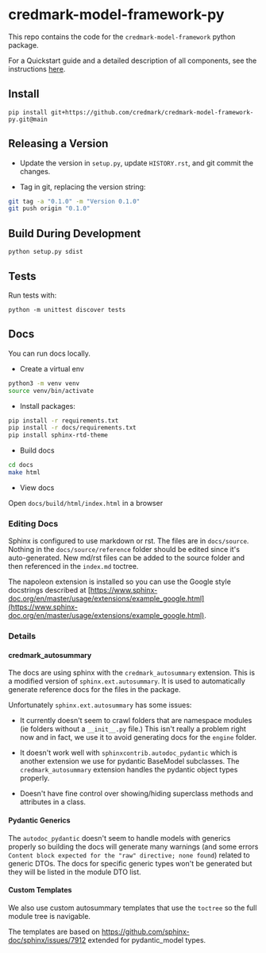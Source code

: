 # credmark-model-framework-py

This repo contains the code for the `credmark-model-framework` python package.

For a Quickstart guide and a detailed description of all components, see the instructions [here](https://github.com/credmark/credmark-models-py/blob/main/README.md).

## Install

```
pip install git+https://github.com/credmark/credmark-model-framework-py.git@main
```

## Releasing a Version

- Update the version in `setup.py`, update `HISTORY.rst`, and git commit the changes.

- Tag in git, replacing the version string:

```bash
git tag -a "0.1.0" -m "Version 0.1.0"
git push origin "0.1.0"
```

## Build During Development

```
python setup.py sdist
```

## Tests

Run tests with:

```
python -m unittest discover tests
```

## Docs

You can run docs locally.

- Create a virtual env

```bash
python3 -m venv venv
source venv/bin/activate
```

- Install packages:

```bash
pip install -r requirements.txt
pip install -r docs/requirements.txt
pip install sphinx-rtd-theme
```

- Build docs

```bash
cd docs
make html
```

- View docs

Open `docs/build/html/index.html` in a browser

### Editing Docs

Sphinx is configured to use markdown or rst. The files are in `docs/source`. Nothing in the `docs/source/reference` folder should be edited since it's auto-generated. New md/rst files can be added to the source folder and then referenced in the `index.md` toctree.

The napoleon extension is installed so you can use the Google style docstrings described at [https://www.sphinx-doc.org/en/master/usage/extensions/example_google.html](https://www.sphinx-doc.org/en/master/usage/extensions/example_google.html).

### Details

#### credmark_autosummary

The docs are using sphinx with the `credmark_autosummary` extension. This is a modified version of `sphinx.ext.autosummary`. It is used to automatically generate reference docs for the files in the package.

Unfortunately `sphinx.ext.autosummary` has some issues:

- It currently doesn't seem to crawl folders that are namespace modules (ie folders without a `__init__.py` file.) This isn't really a problem right now and in fact, we use it to avoid generating docs for the `engine` folder.

- It doesn't work well with `sphinxcontrib.autodoc_pydantic` which is another extension we use for pydantic BaseModel subclasses. The `credmark_autosummary` extension handles the pydantic object types properly.

- Doesn't have fine control over showing/hiding superclass methods and attributes in a class.

#### Pydantic Generics

The `autodoc_pydantic` doesn't seem to handle models with generics properly so building the docs will generate many warnings (and some errors `Content block expected for the "raw" directive; none found`) related to generic DTOs. The docs for specific generic types won't be generated but they will be listed in the module DTO list.

#### Custom Templates

We also use custom autosummary templates that use the `toctree` so the full module tree is navigable.

The templates are based on https://github.com/sphinx-doc/sphinx/issues/7912 extended for pydantic_model types.
